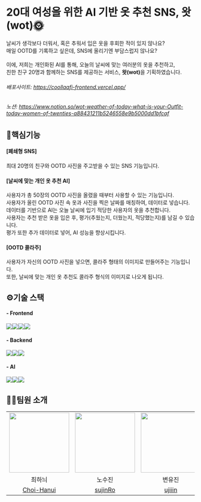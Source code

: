 # 20대 여성을 위한 AI 기반 옷 추천 SNS, 왓(wot)🌞
날씨가 생각보다 더워서, 혹은 추워서 입은 옷을 후회한 적이 있지 않나요?<br />
매일 OOTD를 기록하고 싶은데, SNS에 올리기엔 부담스럽지 않나요?<br />
<br />
이에, 저희는 개인화된 AI를 통해, 오늘의 날씨에 맞는 여러분의 옷을 추천하고,<br />
친한 친구 20명과 함께하는 SNS를 제공하는 서비스, <b>왓(wot)</b>을 기획하였습니다.<br />
###### 배포사이트: https://coollaafi-frontend.vercel.app/
###### 노션: https://www.notion.so/wot-weather-of-today-what-is-your-Outfit-today-women-of-twenties-a88431211b5246558e9b5000dd1bfcaf
## 🎯핵심기능
#### [폐쇄형 SNS]
최대 20명의 친구와 OOTD 사진을 주고받을 수 있는 SNS 기능입니다.
#### [날씨에 맞는 개인 옷 추천 AI]
사용자가 총 50장의 OOTD 사진을 올렸을 때부터 사용할 수 있는 기능입니다.<br />
사용자가 올린 OOTD 사진 속 옷과 사진을 찍은 날짜를 매칭하여, 데이터로 넣습니다.<br />
데이터를 기반으로 AI는 오늘 날씨에 입기 적당한 사용자의 옷을 추천합니다.<br />
사용자는 추천 받은 옷을 입은 후, 평가(추웠는지, 더웠는지, 적당했는지)를 남길 수 있습니다.<br />
평가 또한 추가 데이터로 넣어, AI 성능을 향상시킵니다.<br />
#### [OOTD 콜라주]
사용자가 자신의 OOTD 사진을 넣으면, 콜라주 형태의 이미지로 만들어주는 기능입니다.<br />
또한, 날씨에 맞는 개인 옷 추천도 콜라주 형식의 이미지로 나오게 됩니다.<br />
## ⚙️기술 스택
#### - Frontend
<img src="https://img.shields.io/badge/html5-E34F26?style=for-the-badge&logo=html5&logoColor=white"><img src="https://img.shields.io/badge/React-61DAFB?style=for-the-badge&logo=React&logoColor=white"><img src="https://img.shields.io/badge/TypeScript-3178C6?style=for-the-badge&logo=TypeScript&logoColor=white"><img src="https://img.shields.io/badge/CSS-1572B6?style=for-the-badge&logo=CSS&logoColor=white">
#### - Backend
<img src="https://img.shields.io/badge/Node.js-5FA04E?style=for-the-badge&logo=Node.js&logoColor=white"><img src="https://img.shields.io/badge/Express-000000?style=for-the-badge&logo=Express&logoColor=white"><img src="https://img.shields.io/badge/MySQL-4479A1?style=for-the-badge&logo=MySQL&logoColor=white">
#### - AI
<img src="https://img.shields.io/badge/TensorFlow-FF6F00?style=for-the-badge&logo=TensorFlow&logoColor=white"><img src="https://img.shields.io/badge/PyTorch-EE4C2C?style=for-the-badge&logo=PyTorch&logoColor=white"><img src="https://img.shields.io/badge/Flask-000000?style=for-the-badge&logo=Flask&logoColor=white">
## 👩‍💻팀원 소개
  <table>
    <tr>
      <td align="center"><img src="https://avatars.githubusercontent.com/u/137473567?v=4" width="160"></td>
      <td align="center"><img src="https://avatars.githubusercontent.com/u/88073842?s=400&u=bc39f4c6820808f5c034dc5e210f7ea279bff43c&v=4" width="160"></td>
      <td align="center"><img src="https://avatars.githubusercontent.com/u/52813483?v=4" width="160"></td>
    </tr>
    <tr>
      <td align="center">최하늬</td>
      <td align="center">노수진</td>
      <td align="center">변유진</td>
    </tr>
    <tr>
      <td align="center"><a href="https://github.com/Choi-Hanui" target="_blank">Choi-Hanui</a></td>
      <td align="center"><a href="https://github.com/sujinRo" target="_blank" width="160">sujinRo</a></td>
      <td align="center"><a href="https://github.com/ujiiin" target="_blank">ujiiin</a></td>
    </tr>
  </table>
